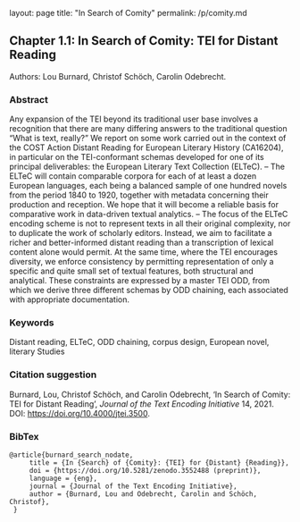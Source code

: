 layout: page
title: "In Search of Comity"
permalink: /p/comity.md

## Chapter 1.1: In Search of Comity: TEI for Distant Reading

Authors: Lou Burnard, Christof Schöch, Carolin Odebrecht. 

### Abstract

Any expansion of the TEI beyond its traditional user base involves a recognition that there are many differing answers to the traditional question “What is text, really?” We report on some work carried out in the context of the COST Action Distant Reading for European Literary History (CA16204), in particular on the TEI-conformant schemas developed for one of its principal deliverables: the European Literary Text Collection (ELTeC). – The ELTeC will contain comparable corpora for each of at least a dozen European languages, each being a balanced sample of one hundred novels from the period 1840 to 1920, together with metadata concerning their production and reception. We hope that it will become a reliable basis for comparative work in data-driven textual analytics. – The focus of the ELTeC encoding scheme is not to represent texts in all their original complexity, nor to duplicate the work of scholarly editors. Instead, we aim to facilitate a richer and better-informed distant reading than a transcription of lexical content alone would permit. At the same time, where the TEI encourages diversity, we enforce consistency by permitting representation of only a specific and quite small set of textual features, both structural and analytical. These constraints are expressed by a master TEI ODD, from which we derive three different schemas by ODD chaining, each associated with appropriate documentation.

### Keywords

Distant reading, ELTeC, ODD chaining, corpus design, European novel, literary Studies

### Citation suggestion

Burnard, Lou, Christof Schöch, and Carolin Odebrecht, ‘In Search of Comity: TEI for Distant Reading’, _Journal of the Text Encoding Initiative_ 14, 2021. DOI: https://doi.org/10.4000/jtei.3500.

### BibTex

```
@article{burnard_search_nodate,
     title = {In {Search} of {Comity}: {TEI} for {Distant} {Reading}},
     doi = {https://doi.org/10.5281/zenodo.3552488 (preprint)},
     language = {eng},
     journal = {Journal of the Text Encoding Initiative},
     author = {Burnard, Lou and Odebrecht, Carolin and Schöch, Christof},
 }
```

